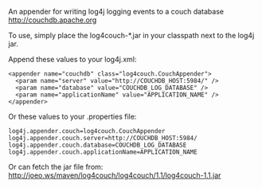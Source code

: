 An appender for writing log4j logging events to a couch database
  http://couchdb.apache.org

To use, simply place the log4couch-*.jar in your classpath next to the log4j jar.

Append these values to your log4j.xml:

    <appender name="couchdb" class="log4couch.CouchAppender">
      <param name="server" value="http://COUCHDB_HOST:5984/" />
      <param name="database" value="COUCHDB_LOG_DATABASE" />
      <param name="applicationName" value="APPLICATION_NAME" />
    </appender>
 
Or these values to your .properties file:
 
    log4j.appender.couch=log4couch.CouchAppender
    log4j.appender.couch.server=http://COUCHDB_HOST:5984/
    log4j.appender.couch.database=COUCHDB_LOG_DATABASE
    log4j.appender.couch.applicationName=APPLICATION_NAME

Or can fetch the jar file from:
  http://joeo.ws/maven/log4couch/log4couch/1.1/log4couch-1.1.jar

